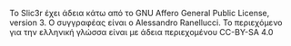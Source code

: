 To Slic3r έχει άδεια κάτω από το GNU Affero General Public License, version 3. Ο συγγραφέας είναι ο Alessandro Ranellucci. 
Το περιεχόμενο για την ελληνική γλώσσα είναι με άδεια περιεχομένου CC-BY-SA 4.0
